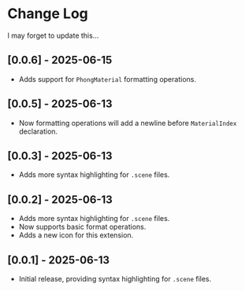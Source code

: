 # Change Log

I may forget to update this...

## [0.0.6] - 2025-06-15

- Adds support for `PhongMaterial` formatting operations.

## [0.0.5] - 2025-06-13

- Now formatting operations will add a newline before `MaterialIndex` declaration.

## [0.0.3] - 2025-06-13

- Adds more syntax highlighting for `.scene` files.

## [0.0.2] - 2025-06-13

- Adds more syntax highlighting for `.scene` files.
- Now supports basic format operations.
- Adds a new icon for this extension.

## [0.0.1] - 2025-06-13

- Initial release, providing syntax highlighting for `.scene` files.
